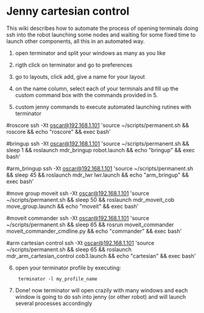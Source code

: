 Jenny cartesian control
=======================

This wiki describes how to automate the process of opening terminals doing ssh into the robot launching some nodes
and waiting for some fixed time to launch other components, all this in an automated way.

1. open terminator and split your windows as many as you like

2. rigth click on terminator and go to preferences

3. go to layouts, click add, give a name for your layout

4. on the name column, select each of your terminals and fill up the custom command box with the commands provided in 5.

5. custom jenny commands to execute automated launching rutines with terminator

#roscore
ssh -Xt oscar@192.168.1.101 'source ~/scripts/permanent.sh && roscore && echo "roscore" && exec bash'

#bringup
ssh -Xt oscar@192.168.1.101 'source ~/scripts/permanent.sh && sleep 1 && roslaunch mdr_bringup robot.launch && echo "bringup" && exec bash'

#arm_bringup
ssh -Xt oscar@192.168.1.101 'source ~/scripts/permanent.sh && sleep 45 && roslaunch mdr_lwr lwr.launch && echo "arm_bringup" && exec bash'

#move group moveit
ssh -Xt oscar@192.168.1.101 'source ~/scripts/permanent.sh && sleep 50 && roslaunch mdr_moveit_cob move_group.launch && echo "moveit" && exec bash'

#moveit commander
ssh -Xt oscar@192.168.1.101 'source ~/scripts/permanent.sh && sleep 65 && rosrun moveit_commander moveit_commander_cmdline.py && echo "commander" && exec bash'

#arm cartesian control
ssh -Xt oscar@192.168.1.101 'source ~/scripts/permanent.sh && sleep 65 && roslaunch mdr_arm_cartesian_control cob3.launch && echo "cartesian" && exec bash'

6. open your terminator profile by executing:

        terminator -l my_profile_name
        
7. Done! now terminator will open crazily with many windows and each window is going to do ssh into jenny (or other robot) and will launch
    several processes accordingly